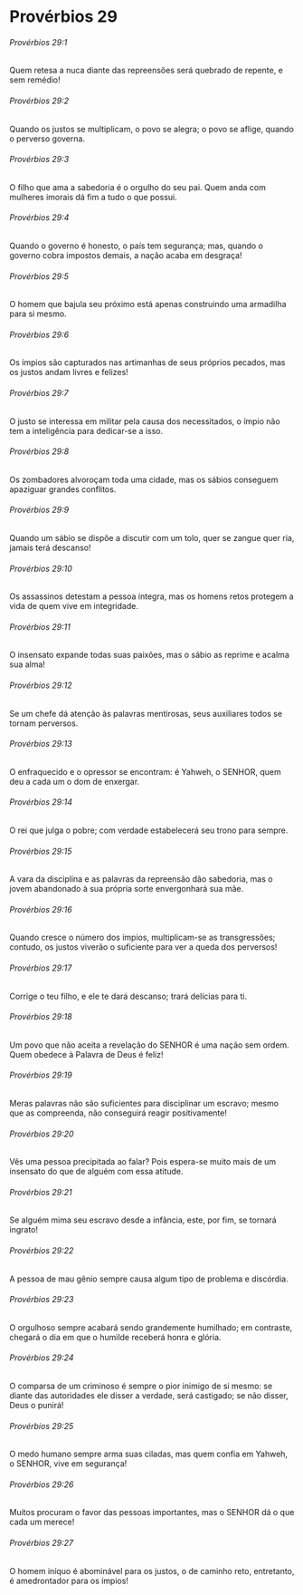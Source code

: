 # Provérbios 29

###### Provérbios 29:1

Quem retesa a nuca diante das repreensões será quebrado de repente, e sem remédio!

###### Provérbios 29:2

Quando os justos se multiplicam, o povo se alegra; o povo se aflige, quando o perverso governa.

###### Provérbios 29:3

O filho que ama a sabedoria é o orgulho do seu pai. Quem anda com mulheres imorais dá fim a tudo o que possui.

###### Provérbios 29:4

Quando o governo é honesto, o país tem segurança; mas, quando o governo cobra impostos demais, a nação acaba em desgraça!

###### Provérbios 29:5

O homem que bajula seu próximo está apenas construindo uma armadilha para si mesmo.

###### Provérbios 29:6

Os ímpios são capturados nas artimanhas de seus próprios pecados, mas os justos andam livres e felizes!

###### Provérbios 29:7

O justo se interessa em militar pela causa dos necessitados, o ímpio não tem a inteligência para dedicar-se a isso.

###### Provérbios 29:8

Os zombadores alvoroçam toda uma cidade, mas os sábios conseguem apaziguar grandes conflitos.

###### Provérbios 29:9

Quando um sábio se dispõe a discutir com um tolo, quer se zangue quer ria, jamais terá descanso!

###### Provérbios 29:10

Os assassinos detestam a pessoa íntegra, mas os homens retos protegem a vida de quem vive em integridade.

###### Provérbios 29:11

O insensato expande todas suas paixões, mas o sábio as reprime e acalma sua alma!

###### Provérbios 29:12

Se um chefe dá atenção às palavras mentirosas, seus auxiliares todos se tornam perversos.

###### Provérbios 29:13

O enfraquecido e o opressor se encontram: é Yahweh, o SENHOR, quem deu a cada um o dom de enxergar.

###### Provérbios 29:14

O rei que julga o pobre; com verdade estabelecerá seu trono para sempre.

###### Provérbios 29:15

A vara da disciplina e as palavras da repreensão dão sabedoria, mas o jovem abandonado à sua própria sorte envergonhará sua mãe.

###### Provérbios 29:16

Quando cresce o número dos ímpios, multiplicam-se as transgressões; contudo, os justos viverão o suficiente para ver a queda dos perversos!

###### Provérbios 29:17

Corrige o teu filho, e ele te dará descanso; trará delícias para ti.

###### Provérbios 29:18

Um povo que não aceita a revelação do SENHOR é uma nação sem ordem. Quem obedece à Palavra de Deus é feliz!

###### Provérbios 29:19

Meras palavras não são suficientes para disciplinar um escravo; mesmo que as compreenda, não conseguirá reagir positivamente!

###### Provérbios 29:20

Vês uma pessoa precipitada ao falar? Pois espera-se muito mais de um insensato do que de alguém com essa atitude.

###### Provérbios 29:21

Se alguém mima seu escravo desde a infância, este, por fim, se tornará ingrato!

###### Provérbios 29:22

A pessoa de mau gênio sempre causa algum tipo de problema e discórdia.

###### Provérbios 29:23

O orgulhoso sempre acabará sendo grandemente humilhado; em contraste, chegará o dia em que o humilde receberá honra e glória.

###### Provérbios 29:24

O comparsa de um criminoso é sempre o pior inimigo de si mesmo: se diante das autoridades ele disser a verdade, será castigado; se não disser, Deus o punirá!

###### Provérbios 29:25

O medo humano sempre arma suas ciladas, mas quem confia em Yahweh, o SENHOR, vive em segurança!

###### Provérbios 29:26

Muitos procuram o favor das pessoas importantes, mas o SENHOR dá o que cada um merece!

###### Provérbios 29:27

O homem iníquo é abominável para os justos, o de caminho reto, entretanto, é amedrontador para os ímpios!

